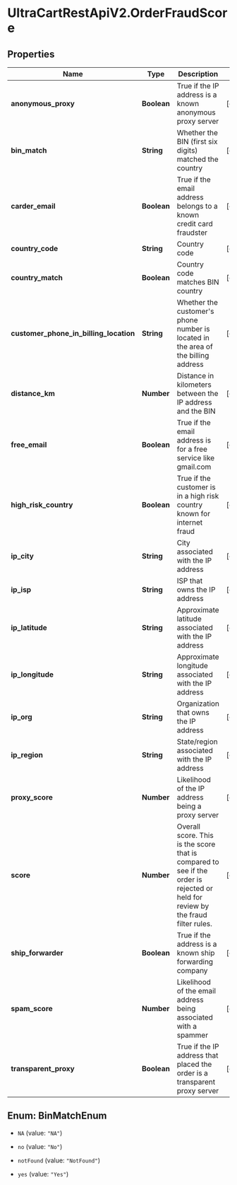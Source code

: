 # UltraCartRestApiV2.OrderFraudScore

## Properties
Name | Type | Description | Notes
------------ | ------------- | ------------- | -------------
**anonymous_proxy** | **Boolean** | True if the IP address is a known anonymous proxy server | [optional] 
**bin_match** | **String** | Whether the BIN (first six digits) matched the country | [optional] 
**carder_email** | **Boolean** | True if the email address belongs to a known credit card fraudster | [optional] 
**country_code** | **String** | Country code | [optional] 
**country_match** | **Boolean** | Country code matches BIN country | [optional] 
**customer_phone_in_billing_location** | **String** | Whether the customer's phone number is located in the area of the billing address | [optional] 
**distance_km** | **Number** | Distance in kilometers between the IP address and the BIN | [optional] 
**free_email** | **Boolean** | True if the email address is for a free service like gmail.com | [optional] 
**high_risk_country** | **Boolean** | True if the customer is in a high risk country known for internet fraud | [optional] 
**ip_city** | **String** | City associated with the IP address | [optional] 
**ip_isp** | **String** | ISP that owns the IP address | [optional] 
**ip_latitude** | **String** | Approximate latitude associated with the IP address | [optional] 
**ip_longitude** | **String** | Approximate longitude associated with the IP address | [optional] 
**ip_org** | **String** | Organization that owns the IP address | [optional] 
**ip_region** | **String** | State/region associated with the IP address | [optional] 
**proxy_score** | **Number** | Likelihood of the IP address being a proxy server | [optional] 
**score** | **Number** | Overall score.  This is the score that is compared to see if the order is rejected or held for review by the fraud filter rules. | [optional] 
**ship_forwarder** | **Boolean** | True if the address is a known ship forwarding company | [optional] 
**spam_score** | **Number** | Likelihood of the email address being associated with a spammer | [optional] 
**transparent_proxy** | **Boolean** | True if the IP address that placed the order is a transparent proxy server | [optional] 


<a name="BinMatchEnum"></a>
## Enum: BinMatchEnum


* `NA` (value: `"NA"`)

* `no` (value: `"No"`)

* `notFound` (value: `"NotFound"`)

* `yes` (value: `"Yes"`)




